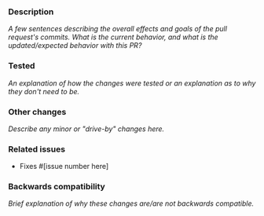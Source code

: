 ### Description

_A few sentences describing the overall effects and goals of the pull request's commits.
What is the current behavior, and what is the updated/expected behavior with this PR?_

### Tested

_An explanation of how the changes were tested or an explanation as to why they don't need to be._

### Other changes

_Describe any minor or "drive-by" changes here._

### Related issues

- Fixes #[issue number here]

### Backwards compatibility

_Brief explanation of why these changes are/are not backwards compatible._

